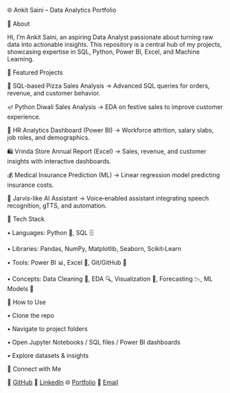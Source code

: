 🌐 Ankit Saini – Data Analytics Portfolio

🔹 About

Hi, I’m Ankit Saini, an aspiring Data Analyst passionate about turning raw data into actionable insights. This repository is a central hub of my projects, showcasing expertise in SQL, Python, Power BI, Excel, and Machine Learning.

🔹 Featured Projects

🍕 SQL-based Pizza Sales Analysis → Advanced SQL queries for orders, revenue, and customer behavior.

🪔 Python Diwali Sales Analysis → EDA on festive sales to improve customer experience.

👥 HR Analytics Dashboard (Power BI) → Workforce attrition, salary slabs, job roles, and demographics.

🛍️ Vrinda Store Annual Report (Excel) → Sales, revenue, and customer insights with interactive dashboards.

💰 Medical Insurance Prediction (ML) → Linear regression model predicting insurance costs.

🤖 Jarvis-like AI Assistant → Voice‑enabled assistant integrating speech recognition, gTTS, and automation.

🔹 Tech Stack

• Languages: Python 🐍, SQL 🗄️

• Libraries: Pandas, NumPy, Matplotlib, Seaborn, Scikit‑Learn

• Tools: Power BI 📊, Excel 📑, Git/GitHub 🐙

• Concepts: Data Cleaning 🧹, EDA 🔍, Visualization 🎨, Forecasting 📉, ML Models 🤖

🔹 How to Use

• Clone the repo

• Navigate to project folders

• Open Jupyter Notebooks / SQL files / Power BI dashboards

• Explore datasets & insights

🔹 Connect with Me

🐙 [GitHub](https://github.com/ankitsaini605) 🔗 [LinkedIn](https://linkedin.com/in/ankitsaini605) 🌐 [Portfolio]() 📧 [Email](https://ankitsaini24082002@gmail.com)
